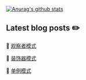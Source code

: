 <!-- ![ViewCount](http://bit.ly/longshilin-github-visits) -->

<!-- ## stay hungry, stay foolish -->

[![Anurag's github stats](https://github-readme-stats.vercel.app/api?username=longshilin&show_icons=true&hide=["contribs","issues"])](https://github.com/longshilin)


## Latest blog posts :pencil2:

<!-- BLOG-POST-LIST:START -->
 📗 [观察者模式](https://longshilin.github.io/posts/%E8%A7%82%E5%AF%9F%E8%80%85%E6%A8%A1%E5%BC%8F/)  

 📙 [装饰器模式](https://longshilin.github.io/posts/%E8%A3%85%E9%A5%B0%E5%99%A8%E6%A8%A1%E5%BC%8F/)  

 📕 [单例模式](https://longshilin.github.io/posts/%E7%AD%96%E7%95%A5%E6%A8%A1%E5%BC%8F/)  
<!-- BLOG-POST-LIST:END -->

<!--
### Hi there 👋

**longshilin/longshilin** is a ✨ _special_ ✨ repository because its `README.md` (this file) appears on your GitHub profile.

Here are some ideas to get you started:

- 🔭 I’m currently working on ...
- 🌱 I’m currently learning ...
- 👯 I’m looking to collaborate on ...
- 🤔 I’m looking for help with ...
- 💬 Ask me about ...
- 📫 How to reach me: ...
- 😄 Pronouns: ...
- ⚡ Fun fact: ...
-->

<!--

![Anurag's github stats](https://github-readme-stats.vercel.app/api?username=anuraghazra&show_icons=true&title_color=fff&icon_color=79ff97&text_color=9f9f9f&bg_color=151515)(https://github.com/anuraghazra/github-readme-stats)

Options: &hide=["stars","prs","issues","contribs"]

&hide_border=true hide the border box if you don't like it :D
&line_height=30 control the line-height between text
&hide_rank=true hides the ranking

Ref: https://github.com/anuraghazra/github-readme-stats
-->
